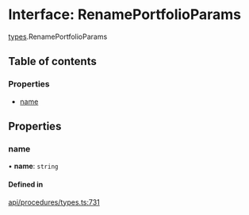 # Interface: RenamePortfolioParams

[types](../wiki/types).RenamePortfolioParams

## Table of contents

### Properties

- [name](../wiki/types.RenamePortfolioParams#name)

## Properties

### name

• **name**: `string`

#### Defined in

[api/procedures/types.ts:731](https://github.com/PolymathNetwork/polymesh-sdk/blob/c6fe1be3/src/api/procedures/types.ts#L731)
